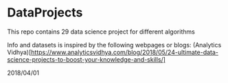 # DataProjects
This repo contains 29 data science project for different algorithms

Info and datasets is inspired by the following webpages or blogs:
(Analytics Vidhya)[https://www.analyticsvidhya.com/blog/2018/05/24-ultimate-data-science-projects-to-boost-your-knowledge-and-skills/]


2018/04/01 
